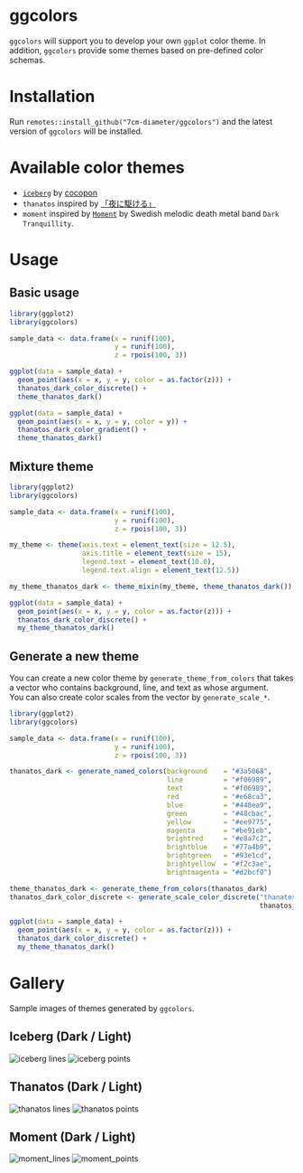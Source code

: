 # ggcolors
`ggcolors` will support you to develop your own `ggplot` color theme.
In addition, `ggcolors` provide some themes based on pre-defined color schemas.

# Installation
Run `remotes::install_github("7cm-diameter/ggcolors")` and the latest version of `ggcolors` will be installed.

# Available color themes
+ [`iceberg`](https://github.com/cocopon/iceberg.vim/) by [cocopon](https://github.com/cocopon)
+ `thanatos` inspired by [「夜に駆ける」](https://www.youtube.com/watch?v=x8VYWazR5mE)
+ `moment` inspired by [`Moment`](https://www.discogs.com/DT-Moment/master/1842560) by Swedish melodic death metal band `Dark Tranquillity`.

# Usage
## Basic usage
```R
library(ggplot2)
library(ggcolors)

sample_data <- data.frame(x = runif(100),
                          y = runif(100),
                          z = rpois(100, 3))

ggplot(data = sample_data) +
  geom_point(aes(x = x, y = y, color = as.factor(z))) +
  thanatos_dark_color_discrete() +
  theme_thanatos_dark()

ggplot(data = sample_data) +
  geom_point(aes(x = x, y = y, color = y)) +
  thanatos_dark_color_gradient() +
  theme_thanatos_dark()
```

## Mixture theme
```R
library(ggplot2)
library(ggcolors)

sample_data <- data.frame(x = runif(100),
                          y = runif(100),
                          z = rpois(100, 3))

my_theme <- theme(axis.text = element_text(size = 12.5),
                  axis.title = element_text(size = 15),
                  legend.text = element_text(10.0),
                  legend.text.align = element_text(12.5)) 

my_theme_thanatos_dark <- theme_mixin(my_theme, theme_thanatos_dark())

ggplot(data = sample_data) +
  geom_point(aes(x = x, y = y, color = as.factor(z))) +
  thanatos_dark_color_discrete() +
  my_theme_thanatos_dark()
```

## Generate a new theme
You can create a new color theme by `generate_theme_from_colors` that takes a vector who contains background, line, and text as whose argument.  
You can also create color scales from the vector by `generate_scale_*`.

```R
library(ggplot2)
library(ggcolors)

sample_data <- data.frame(x = runif(100),
                          y = runif(100),
                          z = rpois(100, 3))

thanatos_dark <- generate_named_colors(background    = "#3a5068",
                                       line          = "#f06989",
                                       text          = "#f06989",
                                       red           = "#e68ca3",
                                       blue          = "#448ea9",
                                       green         = "#48cbac",
                                       yellow        = "#ee9775",
                                       magenta       = "#be91eb",
                                       brightred     = "#e8a7c2",
                                       brightblue    = "#77a4b9",
                                       brightgreen   = "#93e1cd",
                                       brightyellow  = "#f2c3ae",
                                       brightmagenta = "#d2bcf0")

theme_thanatos_dark <- generate_theme_from_colors(thanatos_dark)
thanatos_dark_color_discrete <- generate_scale_color_discrete("thanatos-dark",
                                                              thanatos_dark)

ggplot(data = sample_data) +
  geom_point(aes(x = x, y = y, color = as.factor(z))) +
  thanatos_dark_color_discrete() +
  my_theme_thanatos_dark()
```

# Gallery
Sample images of themes generated by `ggcolors`.

## Iceberg (Dark / Light)
![iceberg lines](https://user-images.githubusercontent.com/72316016/108027130-00acc180-706d-11eb-827f-e3d751330ff0.jpg)
![iceberg points](https://user-images.githubusercontent.com/72316016/108027168-0efadd80-706d-11eb-9305-1c83837ed6cb.jpg)

## Thanatos (Dark / Light)
![thanatos lines](https://user-images.githubusercontent.com/72316016/108027232-2e920600-706d-11eb-8fa8-069d16309155.jpg)
![thanatos points](https://user-images.githubusercontent.com/72316016/108027238-30f46000-706d-11eb-91c6-4d73419130d9.jpg)

## Moment (Dark / Light)
![moment_lines](https://user-images.githubusercontent.com/72316016/108149623-9bada600-7116-11eb-9353-a160eb84bbef.jpg)
![moment_points](https://user-images.githubusercontent.com/72316016/108149630-9f412d00-7116-11eb-87f4-8b67f30c9f41.jpg)
